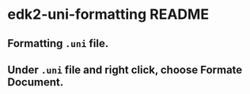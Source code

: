 # edk2-uni-formatting README

## Formatting `.uni` file.

## Under `.uni` file and right click, choose Formate Document.
